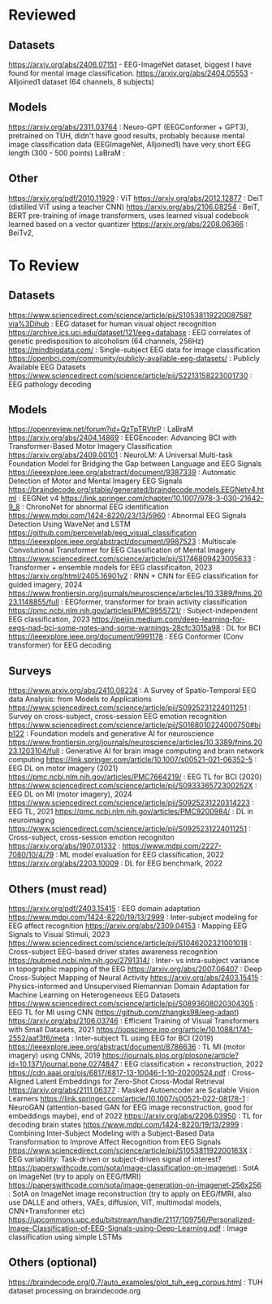 # Reviewed

## Datasets
https://arxiv.org/abs/2406.07151 - EEG-ImageNet dataset, biggest I have found for mental image classification.
https://arxiv.org/abs/2404.05553 - Alljoined1 dataset (64 channels, 8 subjects)

## Models
https://arxiv.org/abs/2311.03764 : Neuro-GPT (EEGConformer + GPT3), pretrained on TUH, didn't have good results, probably because mental image classification data (EEGImageNet, Alljoined1) have very short EEG length (300 - 500 points)
LaBraM                           : 



## Other
https://arxiv.org/pdf/2010.11929 : ViT
https://arxiv.org/abs/2012.12877 : DeiT (distilled ViT using a teacher CNN)
https://arxiv.org/abs/2106.08254 : BeiT, BERT pre-training of image transformers, uses learned visual codebook learned based on a vector quantizer
https://arxiv.org/abs/2208.06366 : BeiTv2, 


# To Review

## Datasets
https://www.sciencedirect.com/science/article/pii/S1053811922008758?via%3Dihub  : EEG dataset for human visual object recognition
https://archive.ics.uci.edu/dataset/121/eeg+database                            : EEG correlates of genetic predisposition to alcoholism (64 channels, 256Hz)
https://mindbigdata.com/                                                        : Single-subject EEG data for image classification
https://openbci.com/community/publicly-available-eeg-datasets/                  : Publicly Available EEG Datasets
https://www.sciencedirect.com/science/article/pii/S2213158223001730             : EEG pathology decoding


## Models
https://openreview.net/forum?id=QzTpTRVtrP                                                          :  LaBraM
https://arxiv.org/abs/2404.14869                                                                    :  EEGEncoder: Advancing BCI with Transformer-Based Motor Imagery Classification
https://arxiv.org/abs/2409.00101                                                                    :  NeuroLM: A Universal Multi-task Foundation Model for Bridging the Gap between Language and EEG Signals
https://ieeexplore.ieee.org/abstract/document/9387339                                               :  Automatic Detection of Motor and Mental Imagery EEG Signals
https://braindecode.org/stable/generated/braindecode.models.EEGNetv4.html                           :  EEGNet v4
https://link.springer.com/chapter/10.1007/978-3-030-21642-9_8                                       : ChronoNet for abnormal EEG identification
https://www.mdpi.com/1424-8220/23/13/5960                                                           : Abnormal EEG Signals Detection Using WaveNet and LSTM
https://github.com/perceivelab/eeg_visual_classification                        
https://ieeexplore.ieee.org/abstract/document/9987523                                               : Multiscale Convolutional Transformer for EEG Classification of Mental Imagery
https://www.sciencedirect.com/science/article/pii/S1746809423005633                                 : Transformer + ensemble models for EEG classificaiton, 2023
https://arxiv.org/html/2405.16901v2                                                                 : RNN + CNN for EEG classification for guided imagery, 2024
https://www.frontiersin.org/journals/neuroscience/articles/10.3389/fnins.2023.1148855/full          : EEGformer, transformer for brain activity classification
https://pmc.ncbi.nlm.nih.gov/articles/PMC9955721/                                                   : Subject-independent EEG classification, 2023
https://peijin.medium.com/deep-learning-for-eegs-nad-bci-some-notes-and-some-warnings-28cfc3015a98  : DL for BCI
https://ieeexplore.ieee.org/document/9991178                                                        : EEG Conformer (Conv transformer) for EEG decoding


## Surveys
https://www.arxiv.org/abs/2410.08224                                                        : A Survey of Spatio-Temporal EEG data Analysis: from Models to Applications
https://www.sciencedirect.com/science/article/pii/S0925231224011251                         : Survey on cross-subject, cross-session EEG emotion recognition
https://www.sciencedirect.com/science/article/pii/S0168010224000750#bib122                  : Foundation models and generative AI for neuroscience
https://www.frontiersin.org/journals/neuroscience/articles/10.3389/fnins.2023.1203104/full  : Generative AI for brain image computing and brain network computing
https://link.springer.com/article/10.1007/s00521-021-06352-5                                : EEG DL on motor imagery (2021)
https://pmc.ncbi.nlm.nih.gov/articles/PMC7664219/                                           : EEG TL for BCI (2020)
https://www.sciencedirect.com/science/article/pii/S093336572300252X                         : EEG DL on MI (motor imagery), 2024
https://www.sciencedirect.com/science/article/pii/S0925231220314223                         : EEG TL, 2021
https://pmc.ncbi.nlm.nih.gov/articles/PMC9200984/                                           : DL in neuroimaging
https://www.sciencedirect.com/science/article/pii/S0925231224011251                         : Cross-subject, cross-session emotion recogniton
https://arxiv.org/abs/1907.01332                                                            : 
https://www.mdpi.com/2227-7080/10/4/79                                                      : ML model evaluation for EEG classification, 2022
https://arxiv.org/abs/2203.10009                                                            : DL for EEG benchmark, 2022

## Others (must read)
https://arxiv.org/pdf/2403.15415                                            : EEG domain adaptation
https://www.mdpi.com/1424-8220/19/13/2999                                   : Inter-subject modeling for EEG affect recognition
https://arxiv.org/abs/2309.04153                                            : Mapping EEG Signals to Visual Stimuli, 2023
https://www.sciencedirect.com/science/article/pii/S1046202321001018	        : Cross-subject EEG-based driver states awareness recognition
https://pubmed.ncbi.nlm.nih.gov/2791314/                                    : Inter- vs intra-subject variance in topographic mapping of the EEG
https://arxiv.org/abs/2007.06407                                            : Deep Cross-Subject Mapping of Neural Activity 
https://arxiv.org/abs/2403.15415                                            : Physics-informed and Unsupervised Riemannian Domain Adaptation for Machine Learning on Heterogeneous EEG Datasets
https://www.sciencedirect.com/science/article/pii/S0893608020304305         : EEG TL for MI using CNN (https://github.com/zhangks98/eeg-adapt)
https://arxiv.org/abs/2106.03746                                            : Efficient Training of Visual Transformers with Small Datasets, 2021
https://iopscience.iop.org/article/10.1088/1741-2552/aaf3f6/meta            : Inter-subject TL using EEG for BCI (2019)
https://ieeexplore.ieee.org/abstract/document/8786636                       : TL MI (motor imagery) using CNNs, 2019
https://journals.plos.org/plosone/article?id=10.1371/journal.pone.0274847   : EEG classification + reconstruction, 2022
https://cdn.aaai.org/ojs/6817/6817-13-10046-1-10-20200524.pdf               : Cross-Aligned Latent Embeddings for Zero-Shot Cross-Modal Retrieval
https://arxiv.org/abs/2111.06377                                            : Masked Autoencoder are Scalable Vision Learners
https://link.springer.com/article/10.1007/s00521-022-08178-1                : NeuroGAN (attention-based GAN for EEG image reconstruction, good for embeddings maybe), end of 2022
https://arxiv.org/abs/2206.03950                                            : TL for decoding brain states
https://www.mdpi.com/1424-8220/19/13/2999                                   : Combining Inter-Subject Modeling with a Subject-Based Data Transformation to Improve Affect Recognition from EEG Signals
https://www.sciencedirect.com/science/article/pii/S105381192200163X         : EEG variability: Task-driven or subject-driven signal of interest?
https://paperswithcode.com/sota/image-classification-on-imagenet            : SotA on ImageNet (try to apply on EEG/fMRI)
https://paperswithcode.com/sota/image-generation-on-imagenet-256x256        : SotA on ImageNet image reconstruction (try to apply on EEG/fMRI, also use DALLE and others, VAEs, diffusion, ViT, multimodal models, CNN+Transformer etc)
https://upcommons.upc.edu/bitstream/handle/2117/109756/Personalized-Image-Classification-of-EEG-Signals-using-Deep-Learning.pdf  : Image classification using simple LSTMs


## Others (optional)
https://braindecode.org/0.7/auto_examples/plot_tuh_eeg_corpus.html          : TUH dataset processing on braindecode.org
